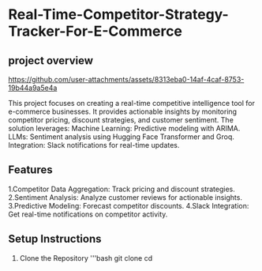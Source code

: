 # Real-Time-Competitor-Strategy-Tracker-For-E-Commerce
## project overview
https://github.com/user-attachments/assets/8313eba0-14af-4caf-8753-19b44a9a5e4a

This project focuses on creating a real-time competitive intelligence tool for e-commerce businesses. It provides actionable insights by monitoring competitor pricing, discount strategies, and customer sentiment. The solution leverages:
Machine Learning: Predictive modeling with ARIMA.
LLMs: Sentiment analysis using Hugging Face Transformer and Groq.
Integration: Slack notifications for real-time updates.

## Features
1.Competitor Data Aggregation: Track pricing and discount strategies.
2.Sentiment Analysis: Analyze customer reviews for actionable insights.
3.Predictive Modeling: Forecast competitor discounts.
4.Slack Integration: Get real-time notifications on competitor activity.

## Setup Instructions
1. Clone the Repository
 '''bash
git clone <repository-url>
cd <repository-directory>
   


